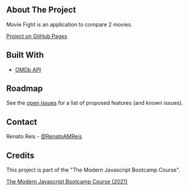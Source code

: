 <!-- ABOUT THE PROJECT -->

## About The Project

Movie Fight is an application to compare 2 movies. 

[Project on GitHub Pages](https://github.com/renatoamreis1987/movie_app_js)

## Built With

- [OMDb API](http://omdbapi.com/)


<!-- ROADMAP -->

## Roadmap

See the [open issues](https://github.com/renatoamreis1987/movie_app_js/issues) for a list of proposed features (and known issues).

<!-- CONTACT -->

## Contact

Renato Reis - [@RenatoAMReis](https://twitter.com/RenatoAMReis)

<!-- ACKNOWLEDGEMENTS -->

## Credits

This project is part of the "The Modern Javascript Bootcamp Course".

[The Modern Javascript Bootcamp Course (2021)](https://www.udemy.com/course/javascript-beginners-complete-tutorial/)